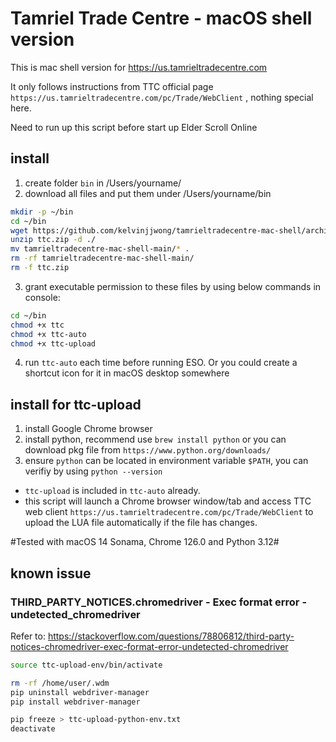 # Tamriel Trade Centre - macOS shell version

This is mac shell version for https://us.tamrieltradecentre.com

It only follows instructions from TTC official page `https://us.tamrieltradecentre.com/pc/Trade/WebClient` , nothing special here.

Need to run up this script before start up Elder Scroll Online

## install

1. create folder `bin` in /Users/yourname/
2. download all files and put them under /Users/yourname/bin
```bash
mkdir -p ~/bin
cd ~/bin
wget https://github.com/kelvinjjwong/tamrieltradecentre-mac-shell/archive/refs/heads/main.zip -O ttc.zip
unzip ttc.zip -d ./
mv tamrieltradecentre-mac-shell-main/* .
rm -rf tamrieltradecentre-mac-shell-main/
rm -f ttc.zip
``` 

3. grant executable permission to these files by using below commands in console:
```bash
cd ~/bin
chmod +x ttc
chmod +x ttc-auto
chmod +x ttc-upload
```

4. run `ttc-auto` each time before running ESO. Or you could create a shortcut icon for it in macOS desktop somewhere

## install for ttc-upload

1. install Google Chrome browser
2. install python, recommend use `brew install python` or you can download pkg file from `https://www.python.org/downloads/`
3. ensure `python` can be located in environment variable `$PATH`, you can verifiy by using `python --version`

- `ttc-upload` is included in `ttc-auto` already.
- this script will launch a Chrome browser window/tab and access TTC web client `https://us.tamrieltradecentre.com/pc/Trade/WebClient` to upload the LUA file automatically if the file has changes. 

#Tested with macOS 14 Sonama, Chrome 126.0 and Python 3.12#

## known issue

### THIRD_PARTY_NOTICES.chromedriver - Exec format error - undetected_chromedriver

Refer to: https://stackoverflow.com/questions/78806812/third-party-notices-chromedriver-exec-format-error-undetected-chromedriver

```bash
source ttc-upload-env/bin/activate

rm -rf /home/user/.wdm
pip uninstall webdriver-manager
pip install webdriver-manager

pip freeze > ttc-upload-python-env.txt
deactivate
```
